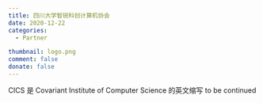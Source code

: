 ```yaml
---
title: 四川大学智锐科创计算机协会
date: 2020-12-22 
categories:
  - Partner

thumbnail: logo.png
comment: false
donate: false
---
```


CICS 是 Covariant Institute of Computer Science 的英文缩写 to be continued
